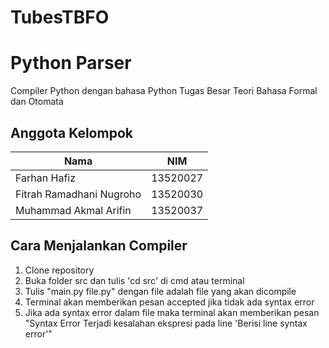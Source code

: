 # TubesTBFO
# Python Parser
Compiler Python dengan bahasa Python
Tugas Besar Teori Bahasa Formal dan Otomata

## Anggota Kelompok
| Nama | NIM |
|------|-----|
| Farhan Hafiz | 13520027 |
| Fitrah Ramadhani Nugroho | 13520030 |
| Muhammad Akmal Arifin | 13520037 |

## Cara Menjalankan Compiler
1. Clone repository
2. Buka folder src dan tulis 'cd src' di cmd atau terminal
3. Tulis "main.py file.py" dengan file adalah file yang akan dicompile
4. Terminal akan memberikan pesan accepted jika tidak ada syntax error
5. Jika ada syntax error dalam file maka terminal akan memberikan pesan "Syntax Error Terjadi kesalahan ekspresi pada line 'Berisi line syntax error'"
